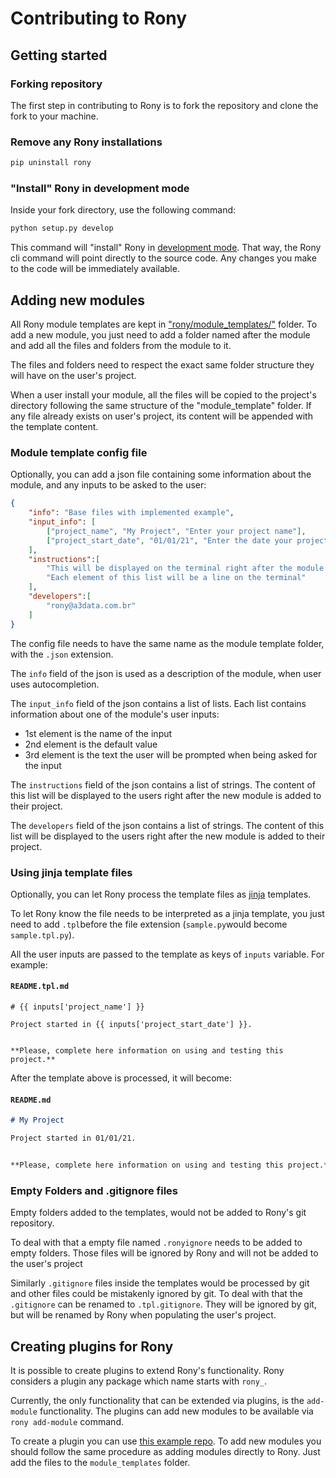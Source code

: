 # Contributing to Rony

## Getting started

### Forking repository

The first step in contributing to Rony is to fork the repository and clone the fork to your machine.

### Remove any Rony installations

```bash
pip uninstall rony
```

### "Install" Rony in development mode

Inside your fork directory, use the following command:

```bash
python setup.py develop 
```

This command will "install" Rony in [development mode](https://setuptools.readthedocs.io/en/latest/userguide/development_mode.html).
That way, the Rony cli command will point directly to the source code. Any changes you make to the code will be immediately available.

## Adding new modules

All Rony module templates are kept in ["rony/module_templates/"](rony/module_templates) folder.
To add a new module, you just need to add a folder named after the module and add all the files and folders from the module to it.

The files and folders need to respect the exact same folder structure they will have on the user's project.

When a user install your module, all the files will be copied to the project's directory following the same structure of the "module_template" folder.
If any file already exists on user's project, its content will be appended with the template content.

### Module template config file

Optionally, you can add a json file containing some information about the module, and any inputs to be asked to the user:

```json
{
    "info": "Base files with implemented example",
    "input_info": [
        ["project_name", "My Project", "Enter your project name"],
        ["project_start_date", "01/01/21", "Enter the date your project started"]
    ],
    "instructions":[
        "This will be displayed on the terminal right after the module is added",
        "Each element of this list will be a line on the terminal"
    ],
    "developers":[
        "rony@a3data.com.br"
    ]
}
```

The config file needs to have the same name as the module template folder, with the `.json` extension.

The `info` field of the json is used as a description of the module, when user uses autocompletion.

The `input_info` field of the json contains a list of lists. Each list contains information about one of the module's user inputs:

- 1st element is the name of the input
- 2nd element is the default value
- 3rd element is the text the user will be prompted when being asked for the input

The `instructions` field of the json contains a list of strings. The content of this list will be displayed to the users right after the new module is added to their project.

The `developers` field of the json contains a list of strings. The content of this list will be displayed to the users right after the new module is added to their project.


### Using jinja template files

Optionally, you can let Rony process the template files as [jinja](https://jinja.palletsprojects.com/en/2.11.x/) templates.

To let Rony know the file needs to be interpreted as a jinja template, you just need to add `.tpl`before the file extension (`sample.py`would become `sample.tpl.py`).

All the user inputs are passed to the template as keys of `inputs` variable. For example:

#### **`README.tpl.md`**
``` jinja
# {{ inputs['project_name'] }}

Project started in {{ inputs['project_start_date'] }}.


**Please, complete here information on using and testing this project.**
```

After the template above is processed, it will become:

#### **`README.md`**
``` md
# My Project

Project started in 01/01/21.


**Please, complete here information on using and testing this project.**
```

### Empty Folders and .gitignore files

Empty folders added to the templates, would not be added to Rony's git repository.

To deal with that a empty file named `.ronyignore` needs to be added to empty folders. Those files will be ignored by Rony and will not be added to the user's project

Similarly `.gitignore` files inside the templates would be processed by git and other files could be mistakenly ignored by git. To deal with that the `.gitignore` can be renamed to `.tpl.gitignore`. They will be ignored by git, but will be renamed by Rony when populating the user's project.


## Creating plugins for Rony

It is possible to create plugins to extend Rony's functionality. Rony considers a plugin any package which name starts with `rony_`.

Currently, the only functionality that can be extended via plugins, is the `add-module` functionality. The plugins can add new modules to be available via `rony add-module` command.

To create a plugin you can use [this example repo](https://github.com/RodrigoATorres/rony_a3_modules). To add new modules you should follow the same procedure as adding modules directly to Rony. Just add the files to the `module_templates` folder.